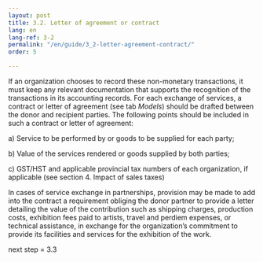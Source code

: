 ```yaml
---
layout: post
title: 3.2. Letter of agreement or contract
lang: en
lang-ref: 3-2
permalink: "/en/guide/3_2-letter-agreement-contract/"
order: 5

---
```

If an organization chooses to record these non-monetary transactions, it must keep any relevant documentation that supports the recognition of the transactions in its accounting records. For each exchange of services, a contract or letter of agreement (see tab _Models_) should be drafted between the donor and recipient parties. The following points should be included in such a contract or letter of agreement:

a) Service to be performed by or goods to be supplied for each party;

b) Value of the services rendered or goods supplied by both parties;

c) GST/HST and applicable provincial tax numbers of each organization, if applicable (see section 4. Impact of sales taxes)

In cases of service exchange in partnerships, provision may be made to add into the contract a requirement obliging the donor partner to provide a letter detailing the value of the contribution such as shipping charges, production costs, exhibition fees paid to artists, travel and perdiem expenses, or technical assistance, in exchange for the organization’s commitment to provide its facilities and services for the exhibition of the work.

next step = 3.3
